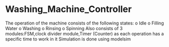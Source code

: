# Washing_Machine_Controller
The operation of the machine consists of the following states:
o Idle
o Filling Water
o Washing
o Rinsing
o Spinning
Also consists of 3 modules:FSM,clock divider module,Timer (Counter) as each operation has a specific time to
work in it
Simulation is done using modelsim
